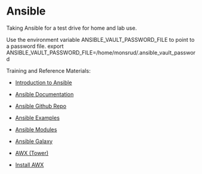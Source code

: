 # Ansible

Taking Ansible for a test drive for home and lab use.


Use the environment variable ANSIBLE_VAULT_PASSWORD_FILE to point to a password file.
export ANSIBLE_VAULT_PASSWORD_FILE=/home/monsrud/.ansible_vault_password

Training and Reference Materials:

* [Introduction to Ansible](https://www.linkedin.com/learning/learning-ansible-2/an-introduction-to-ansible)

* [Ansible Documentation](https://docs.ansible.com/ansible/latest/index.html)

* [Ansible Github Repo](https://github.com/ansible/ansible)

* [Ansible Examples](https://github.com/ansible/ansible-examples)

* [Ansible Modules](https://github.com/ansible/ansible-modules-core)

* [Ansible Galaxy](https://galaxy.ansible.com/)

* [AWX (Tower)](https://www.youtube.com/watch?v=iKmY4jEiy_A)

* [Install AWX](https://www.howtoforge.com/tutorial/centos-ansible-awx-installation/)



